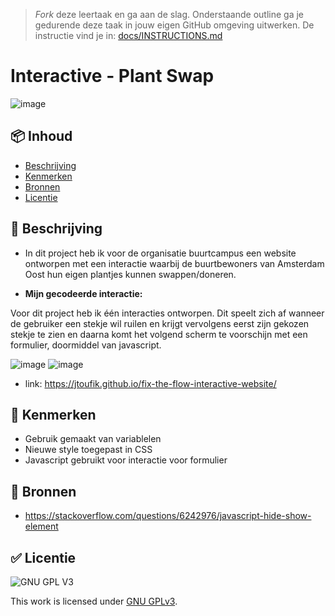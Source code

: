 > _Fork_ deze leertaak en ga aan de slag. 
Onderstaande outline ga je gedurende deze taak in jouw eigen GitHub omgeving uitwerken. 
De instructie vind je in: [docs/INSTRUCTIONS.md](docs/INSTRUCTIONS.md)

# Interactive - Plant Swap 
<!-- Geef je project een titel en schrijf in één zin wat het is -->

![image](https://user-images.githubusercontent.com/112856590/214436449-469ad549-7a2e-4bdb-8a6d-9e7fd611d220.png)

## 📦 Inhoud

  * [Beschrijving](#beschrijving)
  * [Kenmerken](#kenmerken)
  * [Bronnen](#bronnen)
  * [Licentie](#licentie)
  

## 📝 Beschrijving 

- In dit project heb ik voor de organisatie buurtcampus een website ontworpen met een interactie waarbij de buurtbewoners van Amsterdam Oost hun eigen plantjes kunnen swappen/doneren.

* **Mijn gecodeerde interactie:**

Voor dit project heb ik één interacties ontworpen. Dit speelt zich af wanneer de gebruiker een stekje wil ruilen en krijgt vervolgens eerst zijn gekozen stekje te zien en daarna komt het volgend scherm te voorschijn met een formulier, doormiddel van javascript. 


![image](https://user-images.githubusercontent.com/112856590/214428865-c51ce1b2-d573-4bc3-b533-8cf368bfeedb.png)
![image](https://user-images.githubusercontent.com/112856590/214428921-70b88bf3-9d53-4a11-a364-35e05c97aae4.png)


* link:  https://jtoufik.github.io/fix-the-flow-interactive-website/

## 📍 Kenmerken 

* Gebruik gemaakt van variablelen
* Nieuwe style toegepast in CSS
* Javascript gebruikt voor interactie voor formulier

<!-- Bij Kenmerken staat welke technieken zijn gebruikt en hoe. Wat is de HTML structuur? Wat zijn de belangrijkste dingen in CSS? Wat is er met Javascript gedaan en hoe? Misschien heb je een framwork of library gebruikt? -->

## 📖 Bronnen  

* https://stackoverflow.com/questions/6242976/javascript-hide-show-element

## ✅ Licentie

![GNU GPL V3](https://www.gnu.org/graphics/gplv3-127x51.png)

This work is licensed under [GNU GPLv3](./LICENSE).
